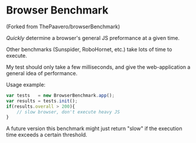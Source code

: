 Browser Benchmark
================

(Forked from ThePaavero/browserBenchmark)

*Quickly* determine a browser's general JS preformance at a given time.

Other benchmarks (Sunspider, RoboHornet, etc.) take lots of time to execute.

My test should only take a few milliseconds, and give the web-application a general idea of performance.

Usage example:

```javascript
var tests   = new BrowserBenchmark.app();
var results = tests.init();
if(results.overall > 200){
	// slow browser, don't execute heavy JS
}
```

A future version this benchmark might just return "slow" if the execution time exceeds a certain threshold.